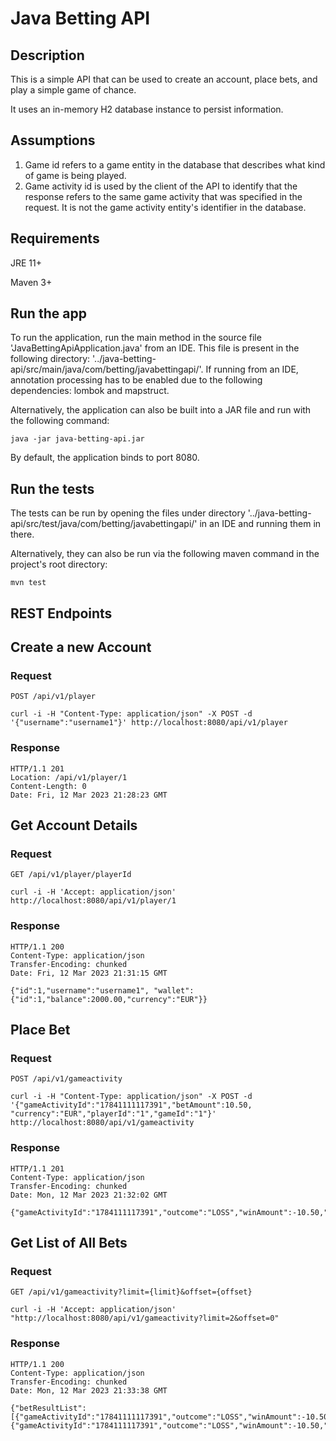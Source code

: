 # Java Betting API
## Description
This is a simple API that can be used to create an account, place bets, and play a simple game of chance. 

It uses an in-memory H2 database instance to persist information.

## Assumptions
1. Game id refers to a game entity in the database that describes what kind of game is being played.
2. Game activity id is used by the client of the API to identify that the response refers to the same game activity that was specified in the request. It is not the game activity entity's identifier in the database.

## Requirements
JRE 11+

Maven 3+

## Run the app
To run the application, run the main method in the source file 'JavaBettingApiApplication.java' from an IDE. This file is present in the following directory: '../java-betting-api/src/main/java/com/betting/javabettingapi/'. If running from an IDE, annotation processing has to be enabled due to the following dependencies: lombok and mapstruct.

Alternatively, the application can also be built into a JAR file and run with the following command: 

    java -jar java-betting-api.jar

By default, the application binds to port 8080.

## Run the tests
The tests can be run by opening the files under directory 
'../java-betting-api/src/test/java/com/betting/javabettingapi/' in an IDE and running them in there.

Alternatively, they can also be run via the following maven command in the project's root directory:

    mvn test

## REST Endpoints

## Create a new Account

### Request

`POST /api/v1/player`

    curl -i -H "Content-Type: application/json" -X POST -d '{"username":"username1"}' http://localhost:8080/api/v1/player

### Response

    HTTP/1.1 201 
    Location: /api/v1/player/1
    Content-Length: 0
    Date: Fri, 12 Mar 2023 21:28:23 GMT

## Get Account Details

### Request

`GET /api/v1/player/playerId`

    curl -i -H 'Accept: application/json' http://localhost:8080/api/v1/player/1

### Response

    HTTP/1.1 200 
    Content-Type: application/json
    Transfer-Encoding: chunked
    Date: Fri, 12 Mar 2023 21:31:15 GMT

    {"id":1,"username":"username1", "wallet":{"id":1,"balance":2000.00,"currency":"EUR"}}

## Place Bet

### Request

`POST /api/v1/gameactivity`

    curl -i -H "Content-Type: application/json" -X POST -d '{"gameActivityId":"17841111117391","betAmount":10.50,
    "currency":"EUR","playerId":"1","gameId":"1"}' http://localhost:8080/api/v1/gameactivity

### Response

    HTTP/1.1 201 
	Content-Type: application/json
	Transfer-Encoding: chunked
	Date: Mon, 12 Mar 2023 21:32:02 GMT

	{"gameActivityId":"1784111117391","outcome":"LOSS","winAmount":-10.50,"currency":"EUR","playerBalanceAfter":1979.00}

## Get List of All Bets

### Request

`GET /api/v1/gameactivity?limit={limit}&offset={offset}`

    curl -i -H 'Accept: application/json' "http://localhost:8080/api/v1/gameactivity?limit=2&offset=0"

### Response

    HTTP/1.1 200 
	Content-Type: application/json
	Transfer-Encoding: chunked
	Date: Mon, 12 Mar 2023 21:33:38 GMT

	{"betResultList":[{"gameActivityId":"17841111117391","outcome":"LOSS","winAmount":-10.50,"currency":"EUR","playerBalanceAfter":1989.50,"betAmount":10.50,"gameId":"1"},{"gameActivityId":"1784111117391","outcome":"LOSS","winAmount":-10.50,"currency":"EUR","playerBalanceAfter":1979.00,"betAmount":10.50,"gameId":"1"}]}
